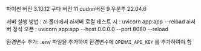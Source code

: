 파이썬 버전 3.10.12
쿠다 버전 11
cudnn버전 9
우분투 22.04.6


서버 실행 방법 : 
ai 폴더에서
ai서버 로컬 테스트 시 : uvicorn app:app --reload
ai서버 정식 오픈 : uvicorn app:app --host 0.0.0.0 --port 8080 --reload

환경변수 추가:
.env 파일을 추가하여 환경변수에 `OPENAI_API_KEY` 를 추가하여야 함